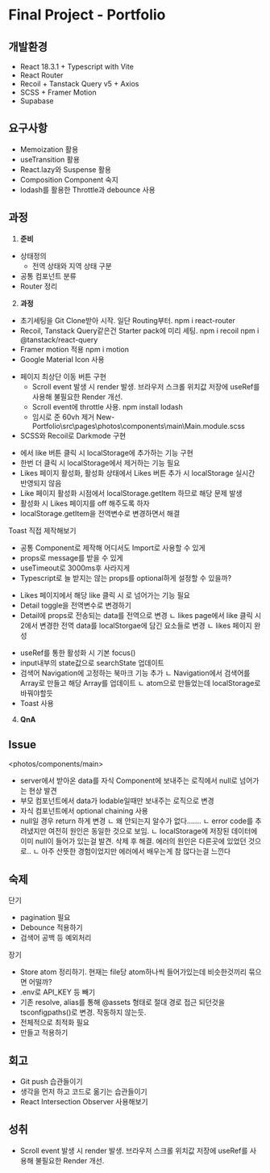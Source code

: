 # Final Project - Portfolio

## 개발환경

- React 18.3.1 + Typescript with Vite
- React Router
- Recoil + Tanstack Query v5 + Axios
- SCSS + Framer Motion
- Supabase

## 요구사항

- Memoization 활용
- useTransition 활용
- React.lazy와 Suspense 활용
- Composition Component 숙지
- lodash를 활용한 Throttle과 debounce 사용

## 과정

1. **준비**

- 상태정의
  - 전역 상태와 지역 상태 구분
- 공통 컴포넌트 분류
- Router 정리

2. **과정**

- 초기세팅을 Git Clone받아 시작. 일단 Routing부터. npm i react-router
- Recoil, Tanstack Query같은건 Starter pack에 미리 세팅. npm i recoil npm i @tanstack/react-query
- Framer motion 적용 npm i motion
- Google Material Icon 사용 <link href="https://fonts.googleapis.com/css2?family=Material+Symbols+Outlined" rel="stylesheet">

<Photos/>

- 페이지 최상단 이동 버튼 구현
  - Scroll event 발생 시 render 발생. 브라우저 스크롤 위치값 저장에 useRef를 사용해 불필요한 Render 개선.
  - Scroll event에 throttle 사용. npm install lodash
  - 임시로 준 60vh 제거 New-Portfolio\src\pages\photos\components\main\Main.module.scss
- SCSS와 Recoil로 Darkmode 구현

<Detail/>

- <Detail/>에서 like 버튼 클릭 시 localStorage에 추가하는 기능 구현
- 한번 더 클릭 시 localStorage에서 제거하는 기능 필요
- Likes 페이지 활성화, <Detail/> 활성화 상태에서 Likes 버튼 추가 시 localStorage 실시간 반영되지 않음
- Like 페이지 활성화 시점에서 localStorage.getItem 하므로 해당 문제 발생
- <Detail/> 활성화 시 Likes 페이지를 off 해주도록 하자
- localStorage.getItem을 전역변수로 변경하면서 해결

<Toast/>

Toast 직접 제작해보기

- 공통 Component로 제작해 어디서도 Import로 사용할 수 있게
- props로 message를 받을 수 있게
- useTimeout로 3000ms후 사라지게
- Typescript로 늘 받지는 않는 props를 optional하게 설정할 수 있을까?

<Likes/>

- Likes 페이지에서 해당 like 클릭 시 <Detail/>로 넘어가는 기능 필요
- Detail toggle을 전역변수로 변경하기
- Detail에 props로 전송되는 data를 전역으로 변경
  ㄴ likes page에서 like 클릭 시 2에서 변경한 전역 data를 localStorgae에 담긴 요소들로 변경
  ㄴ likes 페이지 완성

<Search/>

- useRef를 통한 활성화 시 기본 focus()
- input내부의 state값으로 searchState 업데이트
- 검색어 Navigation에 고정하는 북마크 기능 추가
  ㄴ Navigation에서 검색어를 Array로 만들고 해당 Array를 업데이트
  ㄴ atom으로 만들었는데 localStorage로 바꿔야할듯
- Toast 사용

4. **QnA**

## Issue

<photos/components/main>

- server에서 받아온 data를 자식 Component에 보내주는 로직에서 null로 넘어가는 현상 발견
- 부모 컴포넌트에서 data가 lodable일때만 보내주는 로직으로 변경
- 자식 컴포넌트에서 optional chaining 사용
- null일 경우 return 하게 변경
  ㄴ 왜 안되는지 알수가 없다.......
  ㄴ error code를 추려냈지만 여전히 원인은 동일한 것으로 보임.
  ㄴ localStorage에 저장된 데이터에 이미 null이 들어가 있는걸 발견. 삭제 후 해결. 에러의 원인은 다른곳에 있었던 것으로..
  ㄴ 아주 산뜻한 경험이었지만 에러에서 배우는게 참 많다는걸 느낀다

## 숙제

단기

- <Main> pagination 필요
- <Search/> Debounce 적용하기
- <Search/> 검색어 공백 등 예외처리

장기

- Store atom 정리하기. 현재는 file당 atom하나씩 들어가있는데 비슷한것끼리 묶으면 어떨까?
- .env로 API_KEY 등 빼기
- 기존 resolve, alias를 통해 @assets 형태로 절대 경로 접근 되던것을 tsconfigpaths()로 변경. 작동하지 않는듯.
- 전체적으로 최적화 필요
- <Loading/> 만들고 적용하기

## 회고

- Git push 습관들이기
- 생각을 먼저 하고 코드로 옮기는 습관들이기
- React Intersection Observer 사용해보기

## 성취

- Scroll event 발생 시 render 발생. 브라우저 스크롤 위치값 저장에 useRef를 사용해 불필요한 Render 개선.
